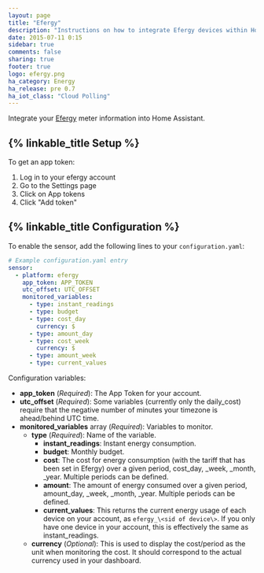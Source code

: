 ```yaml
---
layout: page
title: "Efergy"
description: "Instructions on how to integrate Efergy devices within Home Assistant."
date: 2015-07-11 0:15
sidebar: true
comments: false
sharing: true
footer: true
logo: efergy.png
ha_category: Energy
ha_release: pre 0.7
ha_iot_class: "Cloud Polling"
---
```


Integrate your [Efergy](https://efergy.com) meter information into Home Assistant.

## {% linkable_title Setup %}

To get an app token:

1. Log in to your efergy account
2. Go to the Settings page
3. Click on App tokens
4. Click "Add token"

## {% linkable_title Configuration %}

To enable the sensor, add the following lines to your `configuration.yaml`:

```yaml
# Example configuration.yaml entry
sensor:
  - platform: efergy
    app_token: APP_TOKEN
    utc_offset: UTC_OFFSET
    monitored_variables:
      - type: instant_readings
      - type: budget
      - type: cost_day
        currency: $
      - type: amount_day
      - type: cost_week
        currency: $
      - type: amount_week
      - type: current_values
```

Configuration variables:

- **app_token** (*Required*): The App Token for your account.
- **utc_offset** (*Required*): Some variables (currently only the daily_cost) require that the negative number of minutes your timezone is ahead/behind UTC time.
- **monitored_variables** array (*Required*): Variables to monitor.
  - **type** (*Required*): Name of the variable.
    - **instant_readings**: Instant energy consumption.
    - **budget**: Monthly budget.
    - **cost**: The cost for energy consumption (with the tariff that has been set in Efergy) over a given period, cost_day, _week, _month, _year. Multiple periods can be defined.
    - **amount**: The amount of energy consumed over a given period, amount_day, _week, _month, _year. Multiple periods can be defined.
    - **current_values**: This returns the current energy usage of each device on your account, as `efergy_\<sid of device\>`. If you only have one device in your account, this is effectively the same as instant_readings.
  - **currency** (*Optional*): This is used to display the cost/period as the unit when monitoring the cost. It should correspond to the actual currency used in your dashboard.
